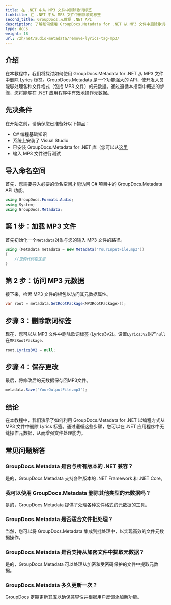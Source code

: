 ```yaml
---
title: 在 .NET 中从 MP3 文件中删除歌词标签
linktitle: 在 .NET 中从 MP3 文件中删除歌词标签
second_title: GroupDocs.元数据 .NET API
description: 了解如何使用 GroupDocs.Metadata for .NET 从 MP3 文件中删除歌词标签。按照我们的分步指南进行有效的元数据操作。
type: docs
weight: 18
url: /zh/net/audio-metadata/remove-lyrics-tag-mp3/
---
```

## 介绍
在本教程中，我们将探讨如何使用 GroupDocs.Metadata for .NET 从 MP3 文件中删除 Lyrics 标签。GroupDocs.Metadata 是一个功能强大的 API，使开发人员能够处理各种文件格式（包括 MP3 文件）的元数据。通过遵循本指南中概述的步骤，您将能够在 .NET 应用程序中有效地操作元数据。
## 先决条件
在开始之前，请确保您已准备好以下物品：
- C# 编程基础知识
- 系统上安装了 Visual Studio
- 已安装 GroupDocs.Metadata for .NET 库（您可以从[这里](https://releases.groupdocs.com/metadata/net/）)
- 输入 MP3 文件进行测试

## 导入命名空间
首先，您需要导入必要的命名空间才能访问 C# 项目中的 GroupDocs.Metadata API 功能。
```csharp
using GroupDocs.Formats.Audio;
using System;
using GroupDocs.Metadata;
```
## 第 1 步：加载 MP3 文件
首先初始化一个`Metadata`对象与您的输入 MP3 文件的路径。
```csharp
using (Metadata metadata = new Metadata("YourInputFile.mp3"))
{
    //您的代码在这里
}
```
## 第 2 步：访问 MP3 元数据
接下来，检索 MP3 文件的根包以访问其元数据属性。
```csharp
var root = metadata.GetRootPackage<MP3RootPackage>();
```
## 步骤 3：删除歌词标签
现在，您可以从 MP3 文件中删除歌词标签 (Lyrics3v2)。设置`Lyrics3V2`财产`null`在`MP3RootPackage`.
```csharp
root.Lyrics3V2 = null;
```
## 步骤 4：保存更改
最后，将修改后的元数据保存回MP3文件。
```csharp
metadata.Save("YourOutputFile.mp3");
```

## 结论
在本教程中，我们演示了如何利用 GroupDocs.Metadata for .NET 以编程方式从 MP3 文件中删除 Lyrics 标签。通过遵循这些步骤，您可以在 .NET 应用程序中无缝操作元数据，从而增强文件处理能力。

## 常见问题解答
### GroupDocs.Metadata 是否与所有版本的 .NET 兼容？
是的，GroupDocs.Metadata 支持各种版本的 .NET Framework 和 .NET Core。
### 我可以使用 GroupDocs.Metadata 删除其他类型的元数据吗？
是的，GroupDocs.Metadata 提供了处理各种文件格式的元数据的工具。
### GroupDocs.Metadata 是否适合文件批处理？
当然，您可以将 GroupDocs.Metadata 集成到批处理中，以实现高效的文件元数据操作。
### GroupDocs.Metadata 是否支持从加密文件中提取元数据？
是的，GroupDocs.Metadata 可以处理从加密和受密码保护的文件中提取元数据。
### GroupDocs.Metadata 多久更新一次？
GroupDocs 定期更新其库以确保兼容性并根据用户反馈添加新功能。